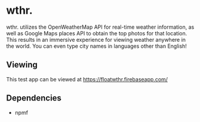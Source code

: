 # wthr.
wthr. utilizes the OpenWeatherMap API for real-time weather information, as well as Google Maps places API to obtain the top photos for that location. This results in an immersive experience for viewing weather anywhere in the world. You can even type city names in languages other than English!

## Viewing
This test app can be viewed at https://floatwthr.firebaseapp.com/

## Dependencies
- npmf

